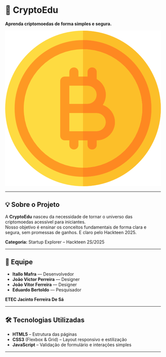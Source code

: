# 🚀 CryptoEdu

**Aprenda criptomoedas de forma simples e segura.**

![Banner](img/banner.png) <!-- opcional: substitua ou remova se não tiver imagem -->

---

## 💡 Sobre o Projeto
A **CryptoEdu** nasceu da necessidade de tornar o universo das criptomoedas acessível para iniciantes.  
Nosso objetivo é ensinar os conceitos fundamentais de forma clara e segura, sem promessas de ganhos.
E claro pelo Hackteen 2025.

**Categoria:** Startup Explorer – Hackteen 2S/2025

---

## 👥 Equipe
- **Itallo Mafra** — Desenvolvedor  
- **João Victor Perreira** — Designer  
- **João Vitor Ferreira** — Designer  
- **Eduardo Bertoldo** — Pesquisador  

**ETEC Jacinto Ferreira De Sá**

---

## 🛠️ Tecnologias Utilizadas
- **HTML5** – Estrutura das páginas  
- **CSS3** (Flexbox & Grid) – Layout responsivo e estilização  
- **JavaScript** – Validação de formulário e interações simples


---


